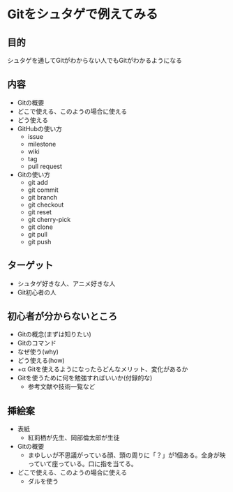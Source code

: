 # Gitをシュタゲで例えてみる

## 目的

シュタゲを通してGitがわからない人でもGitがわかるようになる

## 内容

- Gitの概要
- どこで使える、このようの場合に使える
- どう使える
- GitHubの使い方
  - issue
  - milestone
  - wiki
  - tag
  - pull request
- Gitの使い方
  - git add
  - git commit
  - git branch
  - git checkout
  - git reset
  - git cherry-pick
  - git clone
  - git pull
  - git push

## ターゲット

- シュタゲ好きな人、アニメ好きな人
- Git初心者の人

## 初心者が分からないところ

- Gitの概念(まずは知りたい)
- Gitのコマンド
- なぜ使う(why)
- どう使える(how)
- +α Gitを使えるようになったらどんなメリット、変化があるか
- Gitを使うために何を勉強すればいいか(付録的な)
  - 参考文献や技術一覧など

## 挿絵案

- 表紙
  - 紅莉栖が先生、岡部倫太郎が生徒
- Gitの概要
  - まゆしぃが不思議がっている顔、頭の周りに「？」が1個ある。全身が映っていて座っている。口に指を当てる。
- どこで使える、このようの場合に使える
  - ダルを使う
